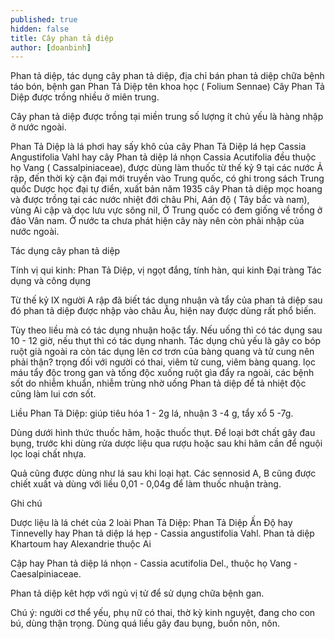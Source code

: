 ```yaml
---
published: true
hidden: false
title: Cây phan tả diệp
author: [doanbinh]
---
```


Phan tả diệp, tác dụng cây phan tả diệp, địa chỉ bán phan tả diệp chữa bệnh táo bón, bệnh gan Phan Tả Diệp   tên khoa học ( Folium Sennae) Cây Phan Tả Diệp được trồng nhiều ở miên trung.

Cây phan tả diệp được trồng tại miền trung số lượng ít chủ yếu là hàng nhập ở nước ngoài.

Phan Tả Diệp là lá phơi hay sấy khô của cây Phan Tả Diệp lá hẹp Cassia Angustifolia Vahl hay cây Phan tả diệp lá nhọn Cassia Acutifolia đều thuộc họ Vang ( Cassalpiniaceae), được dùng làm thuốc từ thế kỷ 9 tại các nước Ả rập, đến thời kỳ cận đại mới truyền vào Trung quốc, có ghi trong sách Trung quốc Dược học đại tự điển, xuất bản năm 1935 cây Phan tả diệp mọc hoang và được trồng tại các nước nhiệt đới châu Phi, Aán độ ( Tây bắc và nam), vùng Ai cập và dọc lưu vực sông nil, Ở Trung quốc có đem giống về trồng ở đảo Vân nam. Ở nước ta chưa phát hiện cây này nên còn phải nhập của nước ngoài.

Tác dụng cây phan tả diệp

Tính vị qui kinh: Phan Tả Diệp, vị ngọt đắng, tính hàn, qui kinh Đại tràng Tác dụng và công dụng

Từ thế kỷ IX người A rập đã biết tác dụng nhuận và tẩy của phan tả diệp sau đó phan tả diệp được nhập vào châu Âu, hiện nay được dùng rất phổ biến.

Tùy theo liều mà có tác dụng nhuận hoặc tẩy. Nếu uống thì có tác dụng sau 10 - 12 giờ, nếu thụt thì có tác dụng nhanh. Tác dụng chủ yếu là gây co bóp ruột già ngoài ra còn tác dụng lên cơ trơn của bàng quang và tử cung nên phải thận? trọng đối với người có thai, viêm tử cung, viêm bàng quang. lọc máu tẩy độc trong gan và tống độc xuống ruột gìa đẩy ra ngoài, các bệnh sốt do nhiễm khuẩn, nhiễm trùng nhờ uống Phan tả diệp để tả nhiệt độc cũng làm lui cơn sốt.

Liều Phan Tả Diệp: giúp tiêu hóa 1 - 2g lá, nhuận 3 -4 g, tẩy xổ 5 -7g.

Dùng dưới hình thức thuốc hãm, hoặc thuốc thụt. Ðể loại bớt chất gây đau bụng, trước khi dùng rửa dược liệu qua rượu hoặc sau khi hãm cần để nguội lọc loại chất nhựa.

Quả cũng được dùng như lá sau khi loại hạt. Các sennosid A, B cũng được chiết xuất và dùng với liều 0,01 - 0,04g để làm thuốc nhuận tràng.

Ghi chú

Dược liệu là lá chét của 2 loài Phan Tả Diệp: Phan Tả Diệp Ấn Ðộ hay Tinnevelly hay  Phan tả diệp lá hẹp - Cassia angustifolia Vahl.  Phan tả diệp Khartoum hay Alexandrie thuộc Ai 

Cập hay Phan tả diệp lá nhọn - Cassia acutifolia Del., thuộc họ Vang -Caesalpiniaceae.

Phan tả diệp kêt hợp với ngủ vị tử để sử dụng chữa bệnh gan.

Chú ý: người cơ thể yếu, phụ nữ có thai, thờ kỳ kinh nguyệt, đang cho con bú, dùng thận trọng. Dùng quá liều gây đau bụng, buồn nôn, nôn.